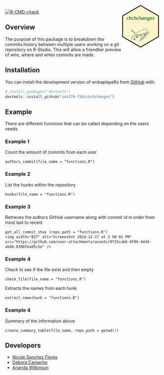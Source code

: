 <img src='data-raw/chchchanges_hex_sticker.png' align="right" height="139"/>

<!-- badges: start -->
  [![R-CMD-check](https://github.com/sds270-f24/chchchanges/actions/workflows/R-CMD-check.yaml/badge.svg)](https://github.com/sds270-f24/chchchanges/actions/workflows/R-CMD-check.yaml)
<!-- badges: end -->

## Overview

The purpose of this package is to breakdown the commits history between multiple users working on a git repository on R-Studio. This will allow a friendlier preview of who, where and when commits are made.

## Installation 

You can install the development version of wnbaplayeRs from [GitHub](https://github.com/) with:

``` r
# install.packages("devtools")
devtools::install_github("sds270-f24/chchchanges")
```

## Example

There are different functions that can be called depending on the users needs

### Example 1 

Count the amount of commits from each user

```{r}
authors_commit(file_name = "functions.R")
```

### Example 2

List the hunks within the repository

```{r}
hunks(file_name = "functions.R")
```

### Example 3

Retrieves the authors GitHub username along with commit id in order from most last to recent

```{r}
get_all_commit_shas (repo_path = "functions.R")
<img width="837" alt="Screenshot 2024-12-17 at 2 50 01 PM" src="https://github.com/user-attachments/assets/9f15cab6-8f96-44d4-abdb-8380fead5c5e" />
```
### Example 4

Check to see if the file exist and then empty 

```{r}
check_file(file_name = "functions.R")
```

Extracts the names from each hunk

```{r}
extract_name(hunk = "functions.R")
```

### Example 4

Summary of the information above
```{r}
create_summary_table(file_name, repo_path = getwd())
```

## Developers

- [Nicole Sanchez Flores](https://github.com/NicoleSanchezFlores)
- [Debora Camacho](https://github.com/dmcam02)
- [Ananda Wilkinson](https://github.com/anandaw2)

